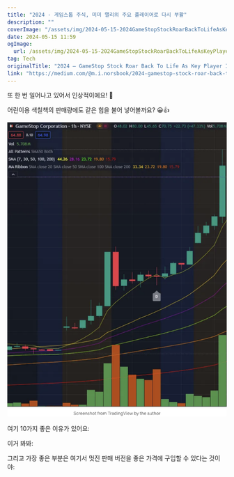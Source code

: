 ```yaml
---
title: "2024 - 게임스톱 주식, 미미 랠리의 주요 플레이어로 다시 부활"
description: ""
coverImage: "/assets/img/2024-05-15-2024GameStopStockRoarBackToLifeAsKeyPlayerInMemeRallyReturns_0.png"
date: 2024-05-15 11:59
ogImage: 
  url: /assets/img/2024-05-15-2024GameStopStockRoarBackToLifeAsKeyPlayerInMemeRallyReturns_0.png
tag: Tech
originalTitle: "2024 — GameStop Stock Roar Back To Life As Key Player In Meme Rally Returns"
link: "https://medium.com/@m.i.norsbook/2024-gamestop-stock-roar-back-to-life-as-key-player-in-meme-rally-returns-54620bbd7263"
---
```



또 한 번 일어나고 있어서 인상적이에요! 💪

어린이용 색칠책의 판매량에도 같은 힘을 불어 넣어볼까요? 😀👍

![Image](/assets/img/2024-05-15-2024GameStopStockRoarBackToLifeAsKeyPlayerInMemeRallyReturns_0.png)

여기 10가지 좋은 이유가 있어요:



이거 봐봐:

그리고 가장 좋은 부분은 여기서 멋진 판매 버전을 좋은 가격에 구입할 수 있다는 것이야: